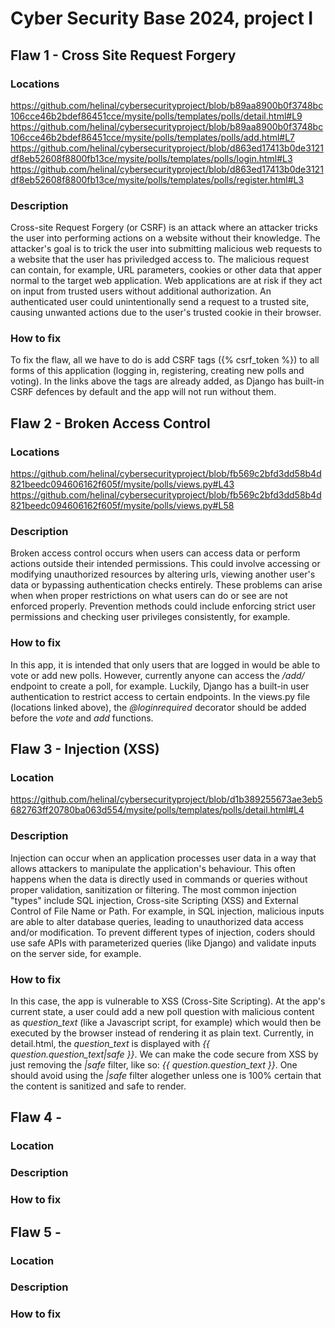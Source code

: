 # Cyber Security Base 2024, project I

## Flaw 1 - Cross Site Request Forgery

### Locations

https://github.com/helinal/cybersecurityproject/blob/b89aa8900b0f3748bc106cce46b2bdef86451cce/mysite/polls/templates/polls/detail.html#L9
https://github.com/helinal/cybersecurityproject/blob/b89aa8900b0f3748bc106cce46b2bdef86451cce/mysite/polls/templates/polls/add.html#L7
https://github.com/helinal/cybersecurityproject/blob/d863ed17413b0de3121df8eb52608f8800fb13ce/mysite/polls/templates/polls/login.html#L3
https://github.com/helinal/cybersecurityproject/blob/d863ed17413b0de3121df8eb52608f8800fb13ce/mysite/polls/templates/polls/register.html#L3

### Description

Cross-site Request Forgery (or CSRF) is an attack where an attacker tricks the user into performing actions on a website without their knowledge. The attacker's goal is to trick the user into submitting malicious web requests to a website that the user has priviledged access to. 
The malicious request can contain, for example, URL parameters, cookies or other data that apper normal to the target web application. Web applications are at risk if they act on input from trusted users without additional authorization. An authenticated user could unintentionally send a request to a trusted site, causing unwanted actions due to the user's trusted cookie in their browser.

### How to fix

To fix the flaw, all we have to do is add CSRF tags ({% csrf_token %}) to all forms of this application (logging in, registering, creating new polls and voting). In the links above the tags are already added, as Django has built-in CSRF defences by default and the app will not run without them.


## Flaw 2 - Broken Access Control

### Locations

https://github.com/helinal/cybersecurityproject/blob/fb569c2bfd3dd58b4d821beedc094606162f605f/mysite/polls/views.py#L43
https://github.com/helinal/cybersecurityproject/blob/fb569c2bfd3dd58b4d821beedc094606162f605f/mysite/polls/views.py#L58

### Description

Broken access control occurs when users can access data or perform actions outside their intended permissions. This could involve accessing or modifying unauthorized resources by altering urls, viewing  another user's data or bypassing authentication checks entirely. These problems can arise when when proper restrictions on what users can do or see are not enforced properly. Prevention methods could include enforcing strict user permissions and checking user privileges consistently, for example.

### How to fix

In this app, it is intended that only users that are logged in would be able to vote or add new polls. However, currently anyone can access the */add/* endpoint to create a poll, for example.
Luckily, Django has a built-in user authentication to restrict access to certain endpoints. In the views.py file (locations linked above), the *@loginrequired* decorator should be added before the *vote* and *add* functions.


## Flaw 3 - Injection (XSS)

### Location

https://github.com/helinal/cybersecurityproject/blob/d1b389255673ae3eb5682763ff20780ba063d554/mysite/polls/templates/polls/detail.html#L4

### Description

Injection can occur when an application processes user data in a way that allows attackers to manipulate the application's behaviour. This often happens when the data is directly used in commands or queries without proper validation, sanitization or filtering. The most common injection "types" include SQL injection, Cross-site Scripting (XSS) and External Control of File Name or Path. For example, in SQL injection, malicious inputs are able to alter database queries, leading to unauthorized data access and/or modification. To prevent different types of injection, coders should use safe APIs with parameterized queries (like Django) and validate inputs on the server side, for example.

### How to fix

In this case, the app is vulnerable to XSS (Cross-Site Scripting). At the app's current state, a user could add a new poll question with malicious content as *question_text* (like a Javascript script, for example) which would then be executed by the browser instead of rendering it as plain text. Currently, in detail.html, the *question_text* is displayed with *{{ question.question_text|safe }}*. We can make the code secure from XSS by just removing the *|safe* filter, like so: *{{ question.question_text }}*. One should avoid using the *|safe* filter alogether unless one is 100% certain that the content is sanitized and safe to render.


## Flaw 4 -

### Location


### Description


### How to fix



## Flaw 5 -

### Location


### Description


### How to fix


